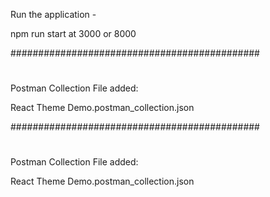 Run the application - 

npm run start at 3000 or 8000

#############################################

#
Postman Collection File added:

React Theme Demo.postman_collection.json

#############################################
#
Postman Collection File added:

React Theme Demo.postman_collection.json